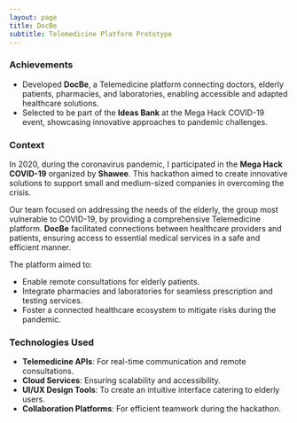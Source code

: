 ```yaml
---
layout: page  
title: DocBe  
subtitle: Telemedicine Platform Prototype  
---
```


### Achievements

- Developed **DocBe**, a Telemedicine platform connecting doctors, elderly patients, pharmacies, and laboratories, enabling accessible and adapted healthcare solutions.  
- Selected to be part of the **Ideas Bank** at the Mega Hack COVID-19 event, showcasing innovative approaches to pandemic challenges.  

### Context  

In 2020, during the coronavirus pandemic, I participated in the **Mega Hack COVID-19** organized by **Shawee**. This hackathon aimed to create innovative solutions to support small and medium-sized companies in overcoming the crisis.  

Our team focused on addressing the needs of the elderly, the group most vulnerable to COVID-19, by providing a comprehensive Telemedicine platform. **DocBe** facilitated connections between healthcare providers and patients, ensuring access to essential medical services in a safe and efficient manner.  

The platform aimed to:  
- Enable remote consultations for elderly patients.  
- Integrate pharmacies and laboratories for seamless prescription and testing services.  
- Foster a connected healthcare ecosystem to mitigate risks during the pandemic.  

### Technologies Used  

- **Telemedicine APIs**: For real-time communication and remote consultations.  
- **Cloud Services**: Ensuring scalability and accessibility.  
- **UI/UX Design Tools**: To create an intuitive interface catering to elderly users.  
- **Collaboration Platforms**: For efficient teamwork during the hackathon.  
